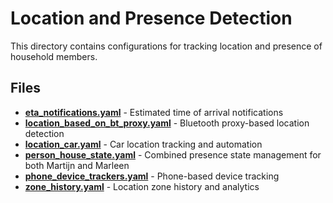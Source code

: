 # Location and Presence Detection

This directory contains configurations for tracking location and presence of household members.

## Files

- **[eta_notifications.yaml](./eta_notifications.yaml)** - Estimated time of arrival notifications
- **[location_based_on_bt_proxy.yaml](./location_based_on_bt_proxy.yaml)** - Bluetooth proxy-based location detection
- **[location_car.yaml](./location_car.yaml)** - Car location tracking and automation
- **[person_house_state.yaml](./person_house_state.yaml)** - Combined presence state management for both Martijn and Marleen
- **[phone_device_trackers.yaml](./phone_device_trackers.yaml)** - Phone-based device tracking
- **[zone_history.yaml](./zone_history.yaml)** - Location zone history and analytics